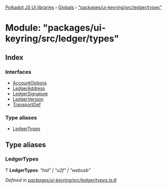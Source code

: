 [Polkadot JS UI libraries](../README.md) › [Globals](../globals.md) › ["packages/ui-keyring/src/ledger/types"](_packages_ui_keyring_src_ledger_types_.md)

# Module: "packages/ui-keyring/src/ledger/types"

## Index

### Interfaces

* [AccountOptions](../interfaces/_packages_ui_keyring_src_ledger_types_.accountoptions.md)
* [LedgerAddress](../interfaces/_packages_ui_keyring_src_ledger_types_.ledgeraddress.md)
* [LedgerSignature](../interfaces/_packages_ui_keyring_src_ledger_types_.ledgersignature.md)
* [LedgerVersion](../interfaces/_packages_ui_keyring_src_ledger_types_.ledgerversion.md)
* [TransportDef](../interfaces/_packages_ui_keyring_src_ledger_types_.transportdef.md)

### Type aliases

* [LedgerTypes](_packages_ui_keyring_src_ledger_types_.md#ledgertypes)

## Type aliases

###  LedgerTypes

Ƭ **LedgerTypes**: *"hid" | "u2f" | "webusb"*

*Defined in [packages/ui-keyring/src/ledger/types.ts:6](https://github.com/polkadot-js/ui/blob/723641ac/packages/ui-keyring/src/ledger/types.ts#L6)*
